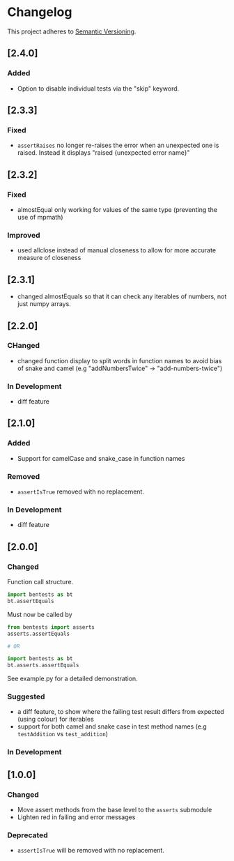 # Changelog

This project adheres to [Semantic Versioning](https://semver.org).

## [2.4.0]
### Added
- Option to disable individual tests via the "skip" keyword.

## [2.3.3]
### Fixed
- `assertRaises` no longer re-raises the error when an unexpected one is raised. Instead it displays "raised {unexpected error name}"

## [2.3.2]
### Fixed
- almostEqual only working for values of the same type (preventing the use of mpmath)
### Improved
- used allclose instead of manual closeness to allow for more accurate measure of closeness

## [2.3.1]
- changed almostEquals so that it can check any iterables of numbers, not just numpy arrays.


## [2.2.0]

### CHanged 
- changed function display to split words in function names to avoid bias of snake and camel (e.g "addNumbersTwice" -> "add-numbers-twice")

### In Development
- diff feature


## [2.1.0]

### Added
- Support for camelCase and snake_case in function names

### Removed
- `assertIsTrue` removed with no replacement.

### In Development
- diff feature


## [2.0.0]
### Changed
Function call structure.
```python
import bentests as bt
bt.assertEquals
```
Must now be called by
```python
from bentests import asserts
asserts.assertEquals

# OR

import bentests as bt
bt.asserts.assertEquals
```
See example.py for a detailed demonstration.

### Suggested
- a diff feature, to show where the failing test result differs from expected (using colour) for iterables
- support for both camel and snake case in test method names (e.g `testAddition` vs `test_addition`) 

### In Development



## [1.0.0]

### Changed

- Move assert methods from the base level to the `asserts` submodule
- Lighten red in failing and error messages

### Deprecated

- `assertIsTrue` will be removed with no replacement.


